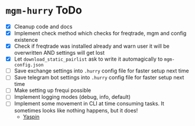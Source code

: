 # `mgm-hurry` ToDo

- [x] Cleanup code and docs
- [x] Implement check method which checks for freqtrade, mgm and config existence
- [x] Check if freqtrade was installed already and warn user it will be overwritten AND settings will get lost
- [x] Let `download_static_pairlist` ask to write it automagically to `mgm-config.json`
- [ ] Save exchange settings into `.hurry` config file for faster setup next time
- [ ] Save telegram bot settings into `.hurry` config file for faster setup next time
- [ ] Make setting up frequi possible
- [ ] Implement logging modes (debug, info, default)
- [ ] Implement some movement in CLI at time consuming tasks. It sometimes looks like nothing happens, but it does!
  - [Yaspin](https://github.com/pavdmyt/yaspin)
